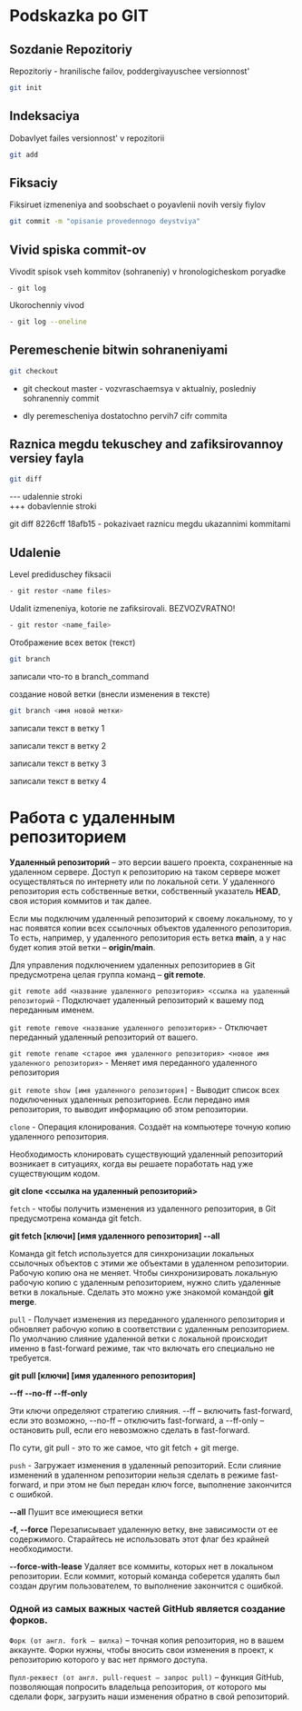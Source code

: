 # Podskazka po GIT

## Sozdanie Repozitoriy
Repozitoriy - hranilische failov, poddergivayuschee versionnost'
```sh
git init
```
## Indeksaciya 
Dobavlyet failes versionnost' v repozitorii
```sh
git add
``` 
## Fiksaciy 
Fiksiruet izmeneniya and soobschaet o poyavlenii novih versiy fiylov
```sh
git commit -m "opisanie provedennogo deystviya"
```
## Vivid spiska commit-ov
Vivodit spisok vseh kommitov (sohraneniy) v hronologicheskom poryadke
```
- git log
```  
Ukorochenniy vivod
```sh
- git log --oneline
```
## Peremeschenie bitwin sohraneniyami
```sh
git checkout
```  
- git checkout master - vozvraschaemsya v aktualniy, posledniy sohranenniy commit

- dly peremescheniya dostatochno pervih7 cifr commita
## Raznica megdu tekuschey and zafiksirovannoy versiey fayla
```sh
git diff
``` 
--- udalennie stroki  
+++ dobavlennie stroki

git diff 8226cff 18afb15 - pokazivaet raznicu megdu ukazannimi kommitami

## Udalenie
Level prediduschey fiksacii
```sh
- git restor <name files>
```
Udalit izmeneniya, kotorie ne zafiksirovali. BEZVOZVRATNO!  
```sh
- git restor <name_faile>
```

Отображение всех веток (текст)
```sh
git branch
```

записали что-то в branch_command

создание новой ветки (внесли изменения в тексте)
```sh
git branch <имя новой метки>
```
 
записали текст в ветку 1

записали текст в ветку 2

записали текст в ветку 3

записали текст в ветку 4


# Работа с удаленным репозиторием

**Удаленный репозиторий** – это версии вашего проекта, сохраненные на удаленном сервере. Доступ к репозиторию на таком сервере может осуществляться по интернету или по локальной сети. У удаленного репозитория есть собственные ветки, собственный указатель **HEAD**, своя история коммитов и так далее.

Если мы подключим удаленный репозиторий к своему локальному, то у нас появятся копии всех ссылочных объектов удаленного репозитория. То есть, например, у удаленного репозитория есть ветка **main**, а у нас будет копия этой ветки – **origin/main**.

Для управления подключением удаленных репозиториев в Git предусмотрена целая группа команд – **git remote**.

```git remote add <название удаленного репозитория> <ссылка на удаленный репозиторий``` - Подключает удаленный репозиторий к вашему под переданным именем.

```git remote remove <название удаленного репозитория>``` - Отключает переданный удаленный репозиторий от вашего.

```git remote rename <старое имя удаленного репозитория> <новое имя удаленного репозитория>``` - Меняет имя переданного удаленного репозитория

```git remote show [имя удаленного репозитория]``` - Выводит список всех подключенных удаленных репозиториев. Если передано имя репозитория, то выводит информацию об этом репозитории.

```clone``` - Операция клонирования. Создаёт на компьютере точную копию удаленного репозитория. 

Необходимость клонировать существующий удаленный репозиторий возникает в ситуациях, когда вы решаете поработать над уже существующим кодом.

**git clone <ссылка на удаленный репозиторий>**

```fetch``` - чтобы получить изменения из удаленного репозитория, в Git предусмотрена команда git fetch.

**git fetch [ключи] [имя удаленного репозитория] --all**

Команда git fetch используется для синхронизации локальных ссылочных объектов с этими же объектами в удаленном репозитории. Рабочую копию она не меняет. Чтобы синхронизировать локальную рабочую копию с удаленным репозиторием, нужно слить удаленные ветки в локальные. Сделать это можно уже знакомой командой **git merge**.

```pull``` - Получает изменения из переданного удаленного репозитория и обновляет рабочую копию в соответствии с удаленным репозиторием. По умолчанию слияние удаленной ветки с локальной происходит именно в fast-forward режиме, так что включать его специально не требуется.

**git pull [ключи] [имя удаленного репозитория]**

**--ff
--no-ff
--ff-only**

Эти ключи определяют стратегию слияния. --ff – включить fast-forward, если это возможно, --no-ff – отключить fast-forward, а --ff-only – остановить pull, если его невозможно сделать в fast-forward.

По сути, git pull - это то же самое, что git fetch + git merge.

```push``` - Загружает изменения в удаленный репозиторий. Если слияние изменений в удаленном репозитории нельзя сделать в режиме fast-forward, и при этом не был передан ключ force, выполнение закончится с ошибкой.

**--all**
Пушит все имеющиеся ветки

**-f, --force**
Перезаписывает удаленную ветку, вне зависимости от ее содержимого. Старайтесь не использовать этот флаг без крайней необходимости.

**--force-with-lease**
Удаляет все коммиты, которых нет в локальном репозитории. Если коммит, который команда соберется удалять был создан другим пользователем, то выполнение закончится с ошибкой.

### Одной из самых важных частей GitHub является создание форков.

```Форк (от англ. fork – вилка)``` – точная копия репозитория, но в вашем аккаунте. Форки нужны, чтобы вносить свои изменения в проект, к репозиторию которого у вас нет прямого доступа.

```Пулл-реквест (от англ. pull-request – запрос pull)``` – функция GitHub, позволяющая попросить владельца репозитория, от которого мы сделали форк, загрузить наши изменения обратно в свой репозиторий.